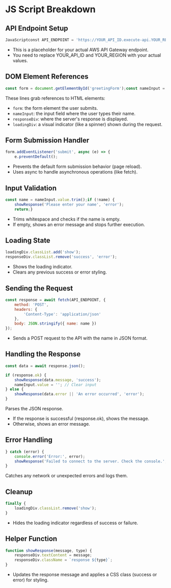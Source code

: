 # JS Script Breakdown

## API Endpoint Setup

```js
JavaScriptconst API_ENDPOINT = 'https://YOUR_API_ID.execute-api.YOUR_REGION.amazonaws.com/prod';``Show more lines
```

- This is a placeholder for your actual AWS API Gateway endpoint.
- You need to replace YOUR_API_ID and YOUR_REGION with your actual values.

## DOM Element References

```js
const form = document.getElementById('greetingForm');const nameInput = document.getElementById('nameInput');const responseDiv = document.getElementById('response');const loadingDiv = document.getElementById('loading');``Show more lines
```

These lines grab references to HTML elements:

- `form`: the form element the user submits.
- `nameInput`: the input field where the user types their name.
- `responseDiv`: where the server's response is displayed.
- `loadingDiv`: a visual indicator (like a spinner) shown during the request.

## Form Submission Handler

```js
form.addEventListener('submit', async (e) => {
    e.preventDefault();
```

- Prevents the default form submission behavior (page reload).
- Uses async to handle asynchronous operations (like fetch).

## Input Validation

```js
const name = nameInput.value.trim();if (!name) {
    showResponse('Please enter your name', 'error');
    return;}
```

- Trims whitespace and checks if the name is empty.
- If empty, shows an error message and stops further execution.

## Loading State

```js
loadingDiv.classList.add('show');
responseDiv.classList.remove('success', 'error');
```

- Shows the loading indicator.
- Clears any previous success or error styling.

## Sending the Request

```js
const response = await fetch(API_ENDPOINT, {
    method: 'POST',
    headers: {
        'Content-Type': 'application/json'
    },
    body: JSON.stringify({ name: name })
});
```

- Sends a POST request to the API with the name in JSON format.

## Handling the Response

```js
const data = await response.json();

if (response.ok) {
    showResponse(data.message, 'success');
    nameInput.value = ''; // Clear input
} else {
    showResponse(data.error || 'An error occurred', 'error');
}
```

Parses the JSON response.

- If the response is successful (response.ok), shows the message.
- Otherwise, shows an error message.

## Error Handling

```js
} catch (error) {
    console.error('Error:', error);    
    showResponse('Failed to connect to the server. Check the console.', 'error');
}
```

Catches any network or unexpected errors and logs them.

## Cleanup

```js
finally {
    loadingDiv.classList.remove('show');
}
```

- Hides the loading indicator regardless of success or failure.

## Helper Function

```js
function showResponse(message, type) {
    responseDiv.textContent = message;
    responseDiv.className = `response ${type}`;
}
```

- Updates the response message and applies a CSS class (success or error) for styling.
